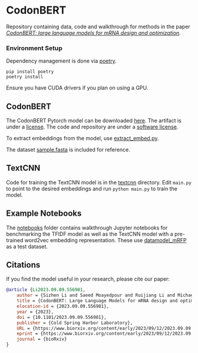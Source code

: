 # CodonBERT

Repository containing data, code and walkthrough for methods in the paper [*CodonBERT: large language models for mRNA design and optimization*](https://www.biorxiv.org/content/10.1101/2023.09.09.556981v1).

### Environment Setup

Dependency management is done via [poetry](https://python-poetry.org/).
```
pip install poetry
poetry install
```
Ensure you have CUDA drivers if you plan on using a GPU.

## CodonBERT

The CodonBERT Pytorch model can be downloaded [here](https://cdn.prod.accelerator.sanofi/llm/CodonBERT.zip). The artifact is under a [license](ARTIFACT_LICENSE.md).
The code and repository are under a [software license](SOFTWARE_LICENSE.md).

To extract embeddings from the model, use [extract_embed.py](benchmarks/CodonBERT/extract_embed.py).

The dataset [sample.fasta](benchmarks/CodonBERT/data/sample.fasta) is included for reference.

## TextCNN
Code for training the TextCNN model is in the [textcnn](benchmarks/textcnn/) directory.
Edit `main.py` to point to the desired embeddings and run `python main.py` to train the model.

## Example Notebooks
The [notebooks](notebooks/) folder contains walkthrough Jupyter notebooks for benchmarking the TFIDF model as well as the TextCNN model with a pre-trained word2vec embedding representation. These use [datamodel_mRFP](datamodel_mRFP.csv) as a test dataset.

## Citations
If you find the model useful in your research, please cite our paper:
```bibtex
@article {Li2023.09.09.556981,
	author = {Sizhen Li and Saeed Moayedpour and Ruijiang Li and Michael Bailey and Saleh Riahi and Milad Miladi and Jacob Miner and Dinghai Zheng and Jun Wang and Akshay Balsubramani and Khang Tran and Minnie Zacharia and Monica Wu and Xiaobo Gu and Ryan Clinton and Carla Asquith and Joseph Skalesk and Lianne Boeglin and Sudha Chivukula and Anusha Dias and Fernando Ulloa Montoya and Vikram Agarwal and Ziv Bar-Joseph and Sven Jager},
	title = {CodonBERT: Large Language Models for mRNA design and optimization},
	elocation-id = {2023.09.09.556981},
	year = {2023},
	doi = {10.1101/2023.09.09.556981},
	publisher = {Cold Spring Harbor Laboratory},
	URL = {https://www.biorxiv.org/content/early/2023/09/12/2023.09.09.556981},
	eprint = {https://www.biorxiv.org/content/early/2023/09/12/2023.09.09.556981.full.pdf},
	journal = {bioRxiv}
}
```